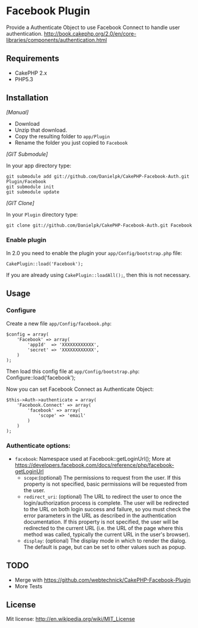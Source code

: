 # Facebook Plugin

Provide a Authenticate Object to use Facebook Connect to handle user authentication.
http://book.cakephp.org/2.0/en/core-libraries/components/authentication.html

## Requirements

* CakePHP 2.x
* PHP5.3

## Installation

_[Manual]_

* Download
* Unzip that download.
* Copy the resulting folder to `app/Plugin`
* Rename the folder you just copied to `Facebook`

_[GIT Submodule]_

In your app directory type:

	git submodule add git://github.com/Danielpk/CakePHP-Facebook-Auth.git Plugin/Facebook
	git submodule init
	git submodule update

_[GIT Clone]_

In your `Plugin` directory type:

	git clone git://github.com/Danielpk/CakePHP-Facebook-Auth.git Facebook

### Enable plugin

In 2.0 you need to enable the plugin your `app/Config/bootstrap.php` file:
	
	CakePlugin::load('Facebook');

If you are already using `CakePlugin::loadAll();`, then this is not necessary.

## Usage

### Configure

Create a new file `app/Config/facebook.php`:

	$config = array(
		'Facebook' => array(
			'appId'  => 'XXXXXXXXXXXX',
			'secret' => 'XXXXXXXXXXXX',
		)
	);

Then load this config file at `app/Config/bootstrap.php`:
	Configure::load('facebook');

Now you can set Facebook Connect as Authenticate Object:

	$this->Auth->authenticate = array(
		'Facebook.Connect' => array(
			'facebook' => array(
				'scope' => 'email'
			)
		)
	);

### Authenticate options:

* `facebook`: Namespace used at Facebook::getLoginUrl(); More at https://developers.facebook.com/docs/reference/php/facebook-getLoginUrl
	* `scope`:(optional) The permissions to request from the user. If this property is not specified, basic permissions will be requested from the user.
	* `redirect_uri`: (optional) The URL to redirect the user to once the login/authorization process is complete. The user will be redirected to the URL on both login success and failure, so you must check the error parameters in the URL as described in the authentication documentation. If this property is not specified, the user will be redirected to the current URL (i.e. the URL of the page where this method was called, typically the current URL in the user's browser).
	* `display`: (optional) The display mode in which to render the dialog. The default is page, but can be set to other values such as popup.

## TODO

* Merge with https://github.com/webtechnick/CakePHP-Facebook-Plugin
* More Tests

## License

Mit license: http://en.wikipedia.org/wiki/MIT_License